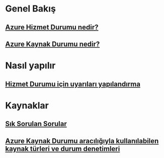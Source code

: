 # Genel Bakış
## [Azure Hizmet Durumu nedir?](service-health-overview.md)
## [Azure Kaynak Durumu nedir?](resource-health-overview.md)
# Nasıl yapılır
## [Hizmet Durumu için uyarıları yapılandırma](../monitoring-and-diagnostics/monitoring-activity-log-alerts-on-service-notifications.md?toc=%2fazure%2fservice-health%2ftoc.json)
# Kaynaklar
## [Sık Sorulan Sorular](resource-health-faq.md)
## [Azure Kaynak Durumu aracılığıyla kullanılabilen kaynak türleri ve durum denetimleri](resource-health-checks-resource-types.md)

